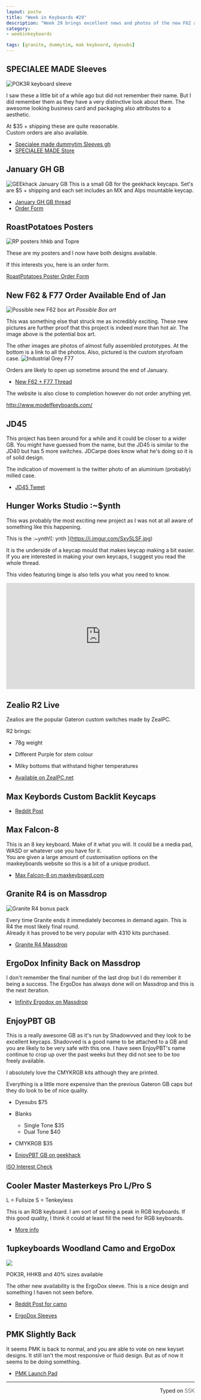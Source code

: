 ```yaml
---
layout: postw
title: "Week in Keyboards #29"
description: "Week 29 brings excellent news and photos of the new F62 and F77 project."
category: 
- weekinkeyboards 

tags: [granite, dummytim, mak keyboard, dyesubs]
---
```


## SPECIALEE MADE Sleeves
![POK3R keyboard sleeve](http://imgur.com/umFEuSYh.jpg)

I saw these a little bit of a while ago but did not remember their name. But I did remember them as they have a very distinctive look about them. The awesome looking business card and packaging also attributes to a aesthetic. 

At $35 + shipping these are quite reasonable.  
Custom orders are also available.

* [Specialee made dummytim Sleeves gh](https://geekhack.org/index.php?topic=78269.0)
* [SPECIALEE MADE Store](http://specialeemade.bigcartel.com/)

## January GH GB
![GEEkhack January GB](http://i.imgur.com/oDVJCt8.png)
This is a small GB for the geekhack keycaps. Set's are $5 + shipping and each set includes an MX and Alps mountable keycap.

* [January GH GB thread](https://geekhack.org/index.php?topic=78489.0)
* [Order Form](https://docs.google.com/forms/d/1qlfWbPKGeEinVaIIvl6GaQYKWGxw0g5XjY52hyCc0bM/viewform)

## RoastPotatoes Posters
![RP posters hhkb and Topre](http://i.imgur.com/LZJwfBW.png)

These are my posters and I now have both designs available.

If this interests you, here is an order form.

[RoastPotatoes Poster Order Form](http://goo.gl/forms/usxEIqkl7F)

## New F62 & F77 Order Available End of Jan
![Possible new F62 box art](http://i.imgur.com/PwuMAys.jpg)
*Possible Box art*

This was something else that struck me as incredibly exciting. These new pictures are further proof that this project is indeed more than hot air. The image above is the potential box art.

The other images are photos of almost fully assembled prototypes. At the bottom is a link to all the photos. Also, pictured is the custom styrofoam case.
![Industrial Grey F77](http://i.imgur.com/ofwDQuo.png?1)

Orders are likely to open up sometime around the end of January.

* [New F62 + F77 Thread](https://geekhack.org/index.php?topic=73363.msg2004111#msg2004111)

The website is also close to completion however do not order anything yet.

<http://www.modelfkeyboards.com/>

## JD45 
This project has been around for a while and it could be closer to a wider GB. You might have guessed from the name, but the JD45 is similar to the JD40 but has 5 more switches. JDCarpe does know what he's doing so it is of solid design.

The indication of movement is the twitter photo of an aluminium (probably) milled case.

* [JD45 Tweet](https://twitter.com/CarpeKeyboards/status/686997601908965376)

## Hunger Works Studio :~$ynth 
This was probably the most exciting new project as I was not at all aware of something like this happening. 

This is the :~$ynth 
![:~$ynth ](https://i.imgur.com/Sxv5LSF.jpg)

It is the underside of a keycap mould that makes keycap making a bit easier. If you are interested in making your own keycaps, I suggest you read the whole thread.

This video featuring binge is also tells you what you need to know.
<style>.embed-container { position: relative; padding-bottom: 56.25%; height: 0; overflow: hidden; max-width: 100%; } .embed-container iframe, .embed-container object, .embed-container embed { position: absolute; top: 0; left: 0; width: 100%; height: 100%; }</style><div class='embed-container'><iframe src='https://www.youtube.com/embed//bRSOly5QNks' frameborder='0' allowfullscreen></iframe></div>


## Zealio R2 Live
Zealios are the popular Gateron custom switches made by ZealPC. 

R2 brings:

* 78g weight
* Different Purple for stem colour
* Milky bottoms that withstand higher temperatures

* [Available on ZealPC.net](http://zealpc.net/collections/group-buy-pre-orders/products/zealio)

## Max Keybords Custom Backlit Keycaps
* [Reddit Post](https://redd.it/40kmfh)

## Max Falcon-8
This is an 8 key keyboard. Make of it what you will. It could be a media pad, WASD or whatever use you have for it.   
You are given a large amount of customisation options on the maxkeyboards website so this is a bit of a unique product.

* [Max Falcon-8 on maxkeyboard.com](http://www.maxkeyboard.com/max-falcon-8-custom-programmable-mini-mechanical-keyboard-assembled.html)


## Granite R4 is on Massdrop
![Granite R4 bonus pack](http://i.imgur.com/WTNBPNp.png)

Every time Granite ends it immediately becomes in demand again. This is R4 the most likely final round.  
Already it has proved to be very popular with 4310 kits purchased.

* [Granite R4 Massdrop](https://www.massdrop.com/buy/granite-keycap-set?mode=guest_open)

## ErgoDox Infinity Back on Massdrop
I don't remember the final number of the last drop but I do remember it being a success. The ErgoDox has always done will on Massdrop and this is the next iteration.

* [Infinity Ergodox on Massdrop](https://www.massdrop.com/buy/infinity-ergodox?mode=guest_open)

## EnjoyPBT GB
This is a really awesome GB as it's run by Shadowvved and they look to be excellent keycaps. Shadovved is a good name to be attached to a GB and you are likely to be very safe with this one. I have seen EnjoyPBT's name continue to crop up over the past weeks but they did not see to be too freely available. 

I absolutely love the CMYKRGB kits although they are printed.

Everything is a little more expensive than the previous Gateron GB caps but they do look to be of nice quality.

* Dyesubs $75
* Blanks
	* Single Tone $35
	* Dual Tone $40
* CMYKRGB $35

* [EnjoyPBT GB on geekhack](https://geekhack.org/index.php?topic=78563.0)

[ISO Interest Check](http://goo.gl/forms/Ckluo53XzC)

## Cooler Master Masterkeys Pro L/Pro S
L = Fullsize
S = Tenkeyless

This is an RGB keyboard. I am sort of seeing a peak in RGB keyboards. If this good quality, I think it could at least fill the need for RGB keyboards.

* [More info](http://www.tweaktown.com/news/49547/cooler-master-updates-keyboards-mice-rgb-leds-sexy-good-looks/index.html)

## 1upkeyboards Woodland Camo and ErgoDox
![](https://i.imgur.com/Kox90p8.jpg)

POK3R, HHKB and 40%  sizes available

The other new availability is the ErgoDox sleeve. This is a nice design and something I haven not seen before.

* [Reddit Post for camo](https://redd.it/3znszo)

* [ErgoDox Sleeves](http://1upkeyboards.com/index.php?cPath=1_39)

## PMK Slightly Back
It seems PMK is back to normal, and you are able to vote on new keyset designs. It still isn't the most responsive or fluid design. But as of now it seems to be doing something.

* [PMK Launch Pad](http://pimpmykeyboard.com/launch-pad/)

------------------------------------------------
 <p style="text-align: right" title="Screwed">Typed on <font color="#6c6c6c">SSK</font></p>
 
